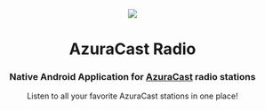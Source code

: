 <div align="center">
<a href="https://play.google.com/store/apps/details?id=com.larvey.azuracastplayer" target="_blank" rel="noopener noreferrer">
<img src="https://github.com/user-attachments/assets/2ddfb7fe-b73c-4dab-9365-6ff9083d2f08">
</a>

# AzuraCast Radio

### Native Android Application for <a href="https://www.azuracast.com/" target="_blank" rel="noopener noreferrer">AzuraCast</a> radio stations
Listen to all your favorite AzuraCast stations in one place!
